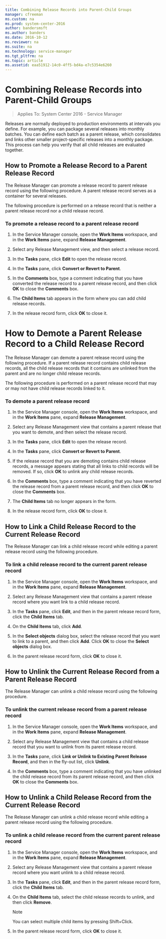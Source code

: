 ```yaml
---
title: Combining Release Records into Parent-Child Groups
manager: cfreeman
ms.custom: na
ms.prod: system-center-2016
author: bandersmsft
ms.author: banders
ms.date: 2016-10-12
ms.reviewer: na
ms.suite: na
ms.technology: service-manager
ms.tgt_pltfrm: na
ms.topic: article
ms.assetid: eaa51912-14c0-4ff5-bd4a-e7c5354e6260
---
```


# Combining Release Records into Parent-Child Groups

>Applies To: System Center 2016 - Service Manager

Releases are normally deployed to production environments at intervals you define. For example, you can package several releases into monthly batches. You can define each batch as a parent release, which consolidates and links other smaller project\-specific releases into a monthly package. This process can help you verify that all child releases are evaluated together.  

## How to Promote a Release Record to a Parent Release Record

The Release Manager can promote a release record to parent release record using the following procedure. A parent release record serves as a container for several releases.  

 The following procedure is performed on a release record that is neither a parent release record nor a child release record.  

### To promote a release record to a parent release record  

1.  In the Service Manager console, open the **Work Items** workspace, and in the **Work Items** pane, expand **Release Management**.  

2.  Select any Release Management view, and then select a release record.  

3.  In the **Tasks** pane, click **Edit** to open the release record.  

4.  In the **Tasks** pane, click **Convert or Revert to Parent**.  

5.  In the **Comments** box, type a comment indicating that you have converted the release record to a parent release record, and then click **OK** to close the **Comments** box.  

6.  The **Child Items** tab appears in the form where you can add child release records.  

7.  In the release record form, click **OK** to close it.  

# How to Demote a Parent Release Record to a Child Release Record

The Release Manager can demote a parent release record using the following procedure. If a parent release record contains child release records, all the child release records that it contains are unlinked from the parent and are no longer child release records.  

 The following procedure is performed on a parent release record that may or may not have child release records linked to it.  

### To demote a parent release record  

1.  In the Service Manager console, open the **Work Items** workspace, and in the **Work Items** pane, expand **Release Management**.  

2.  Select any Release Management view that contains a parent release that you want to demote, and then select the release record.  

3.  In the **Tasks** pane, click **Edit** to open the release record.  

4.  In the **Tasks** pane, click **Convert or Revert to Parent**.  

5.  If the release record that you are demoting contains child release records, a message appears stating that all links to child records will be removed. If so, click **OK** to unlink any child release records.  

6.  In the **Comments** box, type a comment indicating that you have reverted the release record from a parent release record, and then click **OK** to close the **Comments** box.  

7.  The **Child Items** tab no longer appears in the form.  

8.  In the release record form, click **OK** to close it.  

## How to Link a Child Release Record to the Current Release Record

The Release Manager can link a child release record while editing a parent release record using the following procedure.  

### To link a child release record to the current parent release record  

1.  In the Service Manager console, open the **Work Items** workspace, and in the **Work Items** pane, expand **Release Management**.  

2.  Select any Release Management view that contains a parent release record where you want link to a child release record.  

3.  In the **Tasks** pane, click **Edit**, and then in the parent release record form, click the **Child Items** tab.  

4.  On the **Child Items** tab, click **Add**.  

5.  In the **Select objects** dialog box, select the release record that you want to link to a parent, and then click **Add**. Click **OK** to close the **Select objects** dialog box.  

6.  In the parent release record form, click **OK** to close it.  

## How to Unlink the Current Release Record from a Parent Release Record

The Release Manager can unlink a child release record using the following procedure.  

### To unlink the current release record from a parent release record  

1.  In the Service Manager console, open the **Work Items** workspace, and in the **Work Items** pane, expand **Release Management**.  

2.  Select any Release Management view that contains a child release record that you want to unlink from its parent release record.  

3.  In the **Tasks** pane, click **Link or Unlink to Existing Parent Release Record**, and then in the fly\-out list, click **Unlink**.  

4.  In the **Comments** box, type a comment indicating that you have unlinked the child release record from its parent release record, and then click **OK** to close the **Comments** box.  

## How to Unlink a Child Release Record from the Current Release Record

The Release Manager can unlink a child release record while editing a parent release record using the following procedure.  

### To unlink a child release record from the current parent release record  

1.  In the Service Manager console, open the **Work Items** workspace, and in the **Work Items** pane, expand **Release Management**.  

2.  Select any Release Management view that contains a parent release record where you want unlink to a child release record.  

3.  In the **Tasks** pane, click **Edit**, and then in the parent release record form, click the **Child Items** tab.  

4.  On the **Child Items** tab, select the child release records to unlink, and then click **Remove**.  

    > [!NOTE]  
    >  You can select multiple child items by pressing Shift\+Click.  

5.  In the parent release record form, click **OK** to close it.  
